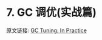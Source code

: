 # 7. GC 调优(实战篇)







原文链接:  [GC Tuning: In Practice](https://plumbr.eu/handbook/gc-tuning-in-practice)

